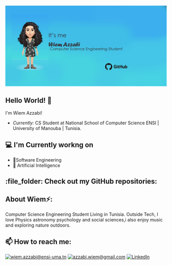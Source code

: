 ![Wiem Banner Image](./banner.png)

<h2>Hello World! 👋</h2>
I'm Wiem Azzabi!

- <i>Currently:</i> CS Student at National School of Computer Science ENSI | University of Manouba | Tunisia.

<h2>💻 I'm Currently workng on</h2>

- 🔭Software Engineering
- 🔭 Artificial Intelligence

<h2> :file_folder: Check out my GitHub repositories: </h2>


<h2> About Wiem⚡:</h2>

Computer Science Engineering Student Living in Tunisia. Outside Tech, I love Physics astronomy psychology and social sciences,i also enjoy music and exploring nature outdoors.

<h2>📫 How to reach me:</h2>

<a href="mailto:wiem.azzabi@ensi-uma.tn">![wiem.azzabi@ensi-uma.tn](https://img.shields.io/badge/Gmail-D14836?style=for-the-badge&logo=gmail&logoColor=white)</a>
<a href="mailto:azzabi.wiem@gmail.com">![azzabi.wiem@gmail.com](https://img.shields.io/badge/Gmail-D14836?style=for-the-badge&logo=gmail&logoColor=white)</a>
<a href="https://www.linkedin.com/in/wiem-azzabi">![LinkedIn](https://img.shields.io/badge/LinkedIn-0077B5?style=for-the-badge&logo=linkedin&logoColor=white)</a>
